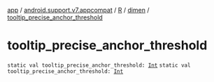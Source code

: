 [app](../../../index.md) / [android.support.v7.appcompat](../../index.md) / [R](../index.md) / [dimen](index.md) / [tooltip_precise_anchor_threshold](.)

# tooltip_precise_anchor_threshold

`static val tooltip_precise_anchor_threshold: `[`Int`](https://kotlinlang.org/api/latest/jvm/stdlib/kotlin/-int/index.html)
`static val tooltip_precise_anchor_threshold: `[`Int`](https://kotlinlang.org/api/latest/jvm/stdlib/kotlin/-int/index.html)
